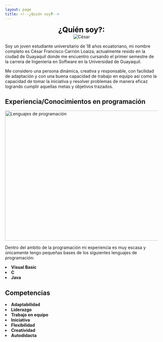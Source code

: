 ```yaml
---
layout: page
title: <!--¿Quién soy?-->
---
```


<center><font color="black"><strong><big><big><big>¿Quién soy?:</big> </big> </big> </strong> </font> </center>
<center><img src="https://user-images.githubusercontent.com/57689841/69906425-b9171880-1388-11ea-90a1-89c1811fa78b.PNG"
     alt="César"></center>

Soy un joven estudiante universitario de 18 años ecuatoriano, mi nombre completo es César Francisco Carrión Loaiza, actualmente resido en la ciudad de Guayaquil donde me encuentro cursando el primer semestre de la carrera de Ingenieria en Software en la Universidad de Guayaquil. 

Me considero una persona dinámica, creativa y responsable, con facilidad de adaptación y con una buena capacidad de trabajo en equipo así como la capacidad de tomar la iniciativa y resolver problemas de manera eficaz logrando cumplir aquellas metas y objetivos trazados.

## Experiencia/Conocimientos en programación

<img src="https://user-images.githubusercontent.com/57689841/70858939-bc55ec80-1ed0-11ea-83a7-b99babbfbf02.png"
     alt="Lenguajes de programación"
     width="1280"
     height="429">

Dentro del ambito de la programación mi experiencia es muy escasa y únicamente tengo pequeñas bases de los siguientes lenguajes de programación:

<li type="disc"><strong>Visual Basic</strong></li>
<li type="disc"><strong>C</strong></li>
<li type="disc"><strong>Java</strong></li>

## Competencias

<li type="disc"><strong>Adaptabilidad</strong></li>
<li type="disc"><strong>Liderazgo</strong></li>
<li type="disc"><strong>Trabajo en equipo</strong></li>
<li type="disc"><strong>Iniciativa</strong></li>
<li type="disc"><strong>Flexibilidad</strong></li>
<li type="disc"><strong>Creatividad</strong></li>
<li type="disc"><strong>Autodidacta</strong></li>
